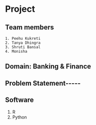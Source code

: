 # Project
 
 ## Team members
    1. Peehu Kukreti
    2. Tanya Dhingra
    3. Shruti Bansal
    4. Monisha 

## Domain: Banking & Finance 

 ## Problem Statement-----

 ## Software 
   1. R
   2. Python
   

   
